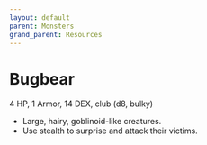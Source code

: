 ```yaml
---
layout: default
parent: Monsters
grand_parent: Resources
---
```


# Bugbear

4 HP, 1 Armor, 14 DEX, club (d8, bulky)

- Large, hairy, goblinoid-like creatures.
- Use stealth to surprise and attack their victims.
